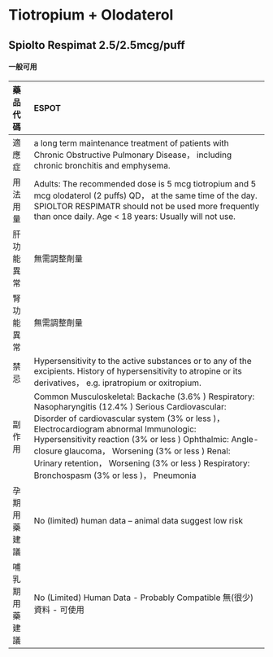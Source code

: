# Tiotropium + Olodaterol

## Spiolto Respimat 2.5/2.5mcg/puff

#### 一般可用

| 藥品代碼       | ESPOT                                                                                                                                                                                                                                                                                                                                                                                                        |
|:---------------|:-------------------------------------------------------------------------------------------------------------------------------------------------------------------------------------------------------------------------------------------------------------------------------------------------------------------------------------------------------------------------------------------------------------|
| 適應症         | a long term maintenance treatment of patients with Chronic Obstructive Pulmonary Disease， including chronic bronchitis and emphysema.                                                                                                                                                                                                                                                                       |
| 用法用量       | Adults: The recommended dose is 5 mcg tiotropium and 5 mcg olodaterol (2 puffs) QD， at the same time of the day. SPIOLTOR RESPIMATR should not be used more frequently than once daily. Age < 18 years: Usually will not use.                                                                                                                                                                               |
| 肝功能異常     | 無需調整劑量                                                                                                                                                                                                                                                                                                                                                                                                 |
| 腎功能異常     | 無需調整劑量                                                                                                                                                                                                                                                                                                                                                                                                 |
| 禁忌           | Hypersensitivity to the active substances or to any of the excipients. History of hypersensitivity to atropine or its derivatives， e.g. ipratropium or oxitropium.                                                                                                                                                                                                                                          |
| 副作用         | Common Musculoskeletal: Backache (3.6% ) Respiratory: Nasopharyngitis (12.4% ) Serious Cardiovascular: Disorder of cardiovascular system (3% or less )， Electrocardiogram abnormal Immunologic: Hypersensitivity reaction (3% or less ) Ophthalmic: Angle-closure glaucoma， Worsening (3% or less ) Renal: Urinary retention， Worsening (3% or less ) Respiratory: Bronchospasm (3% or less )， Pneumonia |
| 孕期用藥建議   | No (limited) human data – animal data suggest low risk                                                                                                                                                                                                                                                                                                                                                       |
| 哺乳期用藥建議 | No (Limited) Human Data - Probably Compatible 無(很少)資料 - 可使用                                                                                                                                                                                                                                                                                                                                          |

